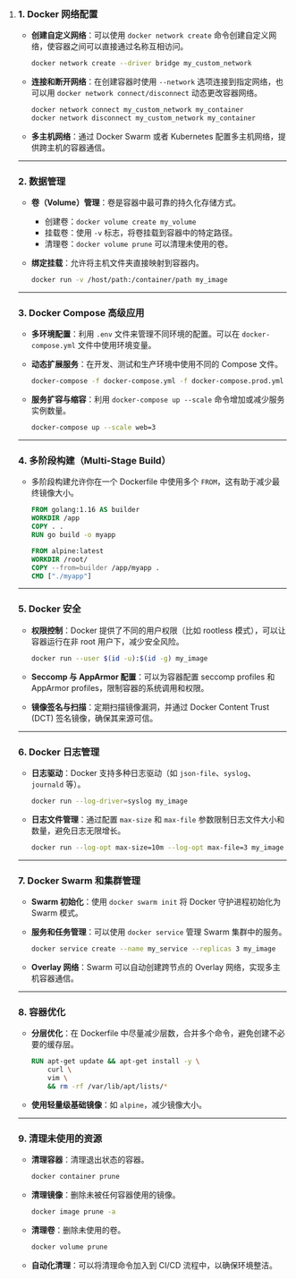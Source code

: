 1. ### 1. Docker 网络配置

   - **创建自定义网络**：可以使用 `docker network create` 命令创建自定义网络，使容器之间可以直接通过名称互相访问。
     
     ```bash
     docker network create --driver bridge my_custom_network
     ```
   - **连接和断开网络**：在创建容器时使用 `--network` 选项连接到指定网络，也可以用 `docker network connect/disconnect` 动态更改容器网络。
     
     ```bash
     docker network connect my_custom_network my_container
     docker network disconnect my_custom_network my_container
     ```
   - **多主机网络**：通过 Docker Swarm 或者 Kubernetes 配置多主机网络，提供跨主机的容器通信。

   ---

   ### 2. 数据管理

   - **卷（Volume）管理**：卷是容器中最可靠的持久化存储方式。
     
     - 创建卷：`docker volume create my_volume`
     - 挂载卷：使用 `-v` 标志，将卷挂载到容器中的特定路径。
     - 清理卷：`docker volume prune` 可以清理未使用的卷。
   - **绑定挂载**：允许将主机文件夹直接映射到容器内。
     
     ```bash
     docker run -v /host/path:/container/path my_image
     ```

   ---

   ### 3. Docker Compose 高级应用

   - **多环境配置**：利用 `.env` 文件来管理不同环境的配置。可以在 `docker-compose.yml` 文件中使用环境变量。
   - **动态扩展服务**：在开发、测试和生产环境中使用不同的 Compose 文件。
     
     ```bash
     docker-compose -f docker-compose.yml -f docker-compose.prod.yml up -d
     ```
   - **服务扩容与缩容**：利用 `docker-compose up --scale` 命令增加或减少服务实例数量。
     
     ```bash
     docker-compose up --scale web=3
     ```

   ---

   ### 4. 多阶段构建（Multi-Stage Build）

   - 多阶段构建允许你在一个 Dockerfile 中使用多个 `FROM`，这有助于减少最终镜像大小。
     ```Dockerfile
     FROM golang:1.16 AS builder
     WORKDIR /app
     COPY . .
     RUN go build -o myapp
     
     FROM alpine:latest
     WORKDIR /root/
     COPY --from=builder /app/myapp .
     CMD ["./myapp"]
     ```

   ---

   ### 5. Docker 安全

   - **权限控制**：Docker 提供了不同的用户权限（比如 rootless 模式），可以让容器运行在非 root 用户下，减少安全风险。
     
     ```bash
     docker run --user $(id -u):$(id -g) my_image
     ```
   - **Seccomp 与 AppArmor 配置**：可以为容器配置 seccomp profiles 和 AppArmor profiles，限制容器的系统调用和权限。
   - **镜像签名与扫描**：定期扫描镜像漏洞，并通过 Docker Content Trust (DCT) 签名镜像，确保其来源可信。

   ---

   ### 6. Docker 日志管理

   - **日志驱动**：Docker 支持多种日志驱动（如 `json-file`、`syslog`、`journald` 等）。
     
     ```bash
     docker run --log-driver=syslog my_image
     ```
   - **日志文件管理**：通过配置 `max-size` 和 `max-file` 参数限制日志文件大小和数量，避免日志无限增长。
     
     ```bash
     docker run --log-opt max-size=10m --log-opt max-file=3 my_image
     ```

   ---

   ### 7. Docker Swarm 和集群管理

   - **Swarm 初始化**：使用 `docker swarm init` 将 Docker 守护进程初始化为 Swarm 模式。
   - **服务和任务管理**：可以使用 `docker service` 管理 Swarm 集群中的服务。
     
     ```bash
     docker service create --name my_service --replicas 3 my_image
     ```
   - **Overlay 网络**：Swarm 可以自动创建跨节点的 Overlay 网络，实现多主机容器通信。

   ---

   ### 8. 容器优化

   - **分层优化**：在 Dockerfile 中尽量减少层数，合并多个命令，避免创建不必要的缓存层。
     
     ```Dockerfile
     RUN apt-get update && apt-get install -y \
         curl \
         vim \
         && rm -rf /var/lib/apt/lists/*
     ```
   - **使用轻量级基础镜像**：如 `alpine`，减少镜像大小。

   ---

   ### 9. 清理未使用的资源

   - **清理容器**：清理退出状态的容器。
     
     ```bash
     docker container prune
     ```
   - **清理镜像**：删除未被任何容器使用的镜像。
     
     ```bash
     docker image prune -a
     ```
   - **清理卷**：删除未使用的卷。
     
     ```bash
     docker volume prune
     ```
   - **自动化清理**：可以将清理命令加入到 CI/CD 流程中，以确保环境整洁。